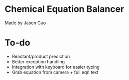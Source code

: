# Chemical Equation Balancer
Made by Jason Guo
# To-do
  - Reactant/product prediction
  - Better exception handling
  - Integration with keyboard for easier typing
  - Grab equation from camera + full eqn text
